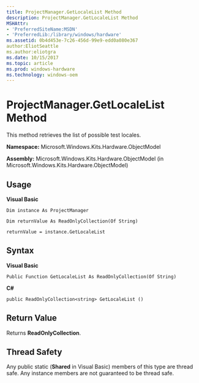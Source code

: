 ```yaml
---
title: ProjectManager.GetLocaleList Method
description: ProjectManager.GetLocaleList Method
MSHAttr:
- 'PreferredSiteName:MSDN'
- 'PreferredLib:/library/windows/hardware'
ms.assetid: 0b4d453e-7c26-456d-99e9-edd0a080e367
author:EliotSeattle
ms.author:eliotgra
ms.date: 10/15/2017
ms.topic: article
ms.prod: windows-hardware
ms.technology: windows-oem
---
```


# ProjectManager.GetLocaleList Method


This method retrieves the list of possible test locales.

**Namespace:** Microsoft.Windows.Kits.Hardware.ObjectModel

**Assembly:** Microsoft.Windows.Kits.Hardware.ObjectModel (in Microsoft.Windows.Kits.Hardware.ObjectModel)

## <span id="Usage"></span><span id="usage"></span><span id="USAGE"></span>Usage


**Visual Basic**

`Dim instance As ProjectManager`

`Dim returnValue As ReadOnlyCollection(Of String)`

`returnValue = instance.GetLocaleList`

## <span id="Syntax"></span><span id="syntax"></span><span id="SYNTAX"></span>Syntax


**Visual Basic**

`Public Function GetLocaleList As ReadOnlyCollection(Of String)`

**C#**

`public ReadOnlyCollection<string> GetLocaleList ()`

## <span id="Return_Value"></span><span id="return_value"></span><span id="RETURN_VALUE"></span>Return Value


Returns **ReadOnlyCollection**.

## <span id="Thread_Safety"></span><span id="thread_safety"></span><span id="THREAD_SAFETY"></span>Thread Safety


Any public static (**Shared** in Visual Basic) members of this type are thread safe. Any instance members are not guaranteed to be thread safe.

 

 






